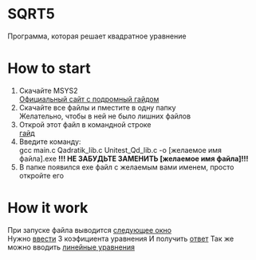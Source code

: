 # SQRT5
 Программа, которая решает квадратное уравнение
# How to start
 1. Скачайте MSYS2   
   [Официальный сайт с подромный гайдом](https://www.msys2.org/)
 2. Скачайте все файлы и пместите в одну папку  
    Желательно, чтобы в ней не было лишних файлов    
 3. Открой этот файл в командной строке  
    [гайд](https://fb.ru/article/428422/kak-otkryit-papku-v-komandnoy-stroke-na-windows)
 4. Введите команду:  
    gcc main.c Qadratik_lib.c Unitest_Qd_lib.c -o [желаемое имя файла].exe
    **!!! НЕ ЗАБУДЬТЕ ЗАМЕНИТЬ [желаемое имя файла]!!!**
 5. В папке появился exe файл с желаемым вами именем, просто  откройте его  
# How it work
 При запуске файла выводится [следующее окно](Start.png)  
 Нужно [ввести](Mid.png) 3 коэфициента уравнения
 И получить [ответ](End.png)
 Так же можно вводить [линейные уравнения](Linerial.png)

